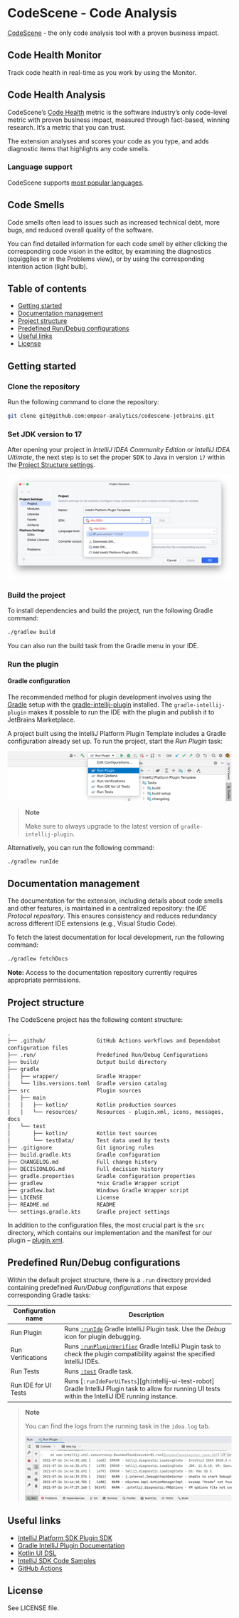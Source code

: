 # CodeScene - Code Analysis

<!-- Plugin description -->
[CodeScene](https://www.codescene.com) - the only code analysis tool with a proven business impact.

## Code Health Monitor

Track code health in real-time as you work by using the Monitor.

## Code Health Analysis

CodeScene’s [Code Health](https://codescene.io/docs/guides/technical/code-health.html) metric is the software industry’s
only code-level metric with proven business impact, measured through fact-based, winning research. It’s a metric that
you can trust.

The extension analyses and scores your code as you type, and adds diagnostic items that highlights
any code smells.

### Language support

CodeScene
supports [most popular languages](https://codescene.io/docs/usage/language-support.html#supported-programming-languages).

## Code Smells

Code smells often lead to issues such as increased technical debt, more bugs, and reduced overall quality of the
software.

You can find detailed information for each code smell by either clicking the corresponding code vision in the editor, by
examining the diagnostics (squigglies or in the Problems view), or by using the corresponding intention action (light
bulb).
<!-- Plugin description end -->

## Table of contents

- [Getting started](#getting-started)
- [Documentation management](#documentation-management)
- [Project structure](#project-structure)
- [Predefined Run/Debug configurations](#predefined-rundebug-configurations)
- [Useful links](#useful-links)
- [License](#license)

## Getting started

### Clone the repository

Run the following command to clone the repository:

```bash
git clone git@github.com:empear-analytics/codescene-jetbrains.git
```

### Set JDK version to 17

After opening your project in *IntelliJ IDEA Community Edition* or *IntelliJ IDEA Ultimate*, the next step is to set the
proper <kbd>SDK</kbd> to Java in version `17` within the [Project Structure settings][docs:project-structure-settings].

![Project Structure — SDK][file:project-structure-sdk.png]

### Build the project

To install dependencies and build the project, run the following Gradle command:

```bash
./gradlew build
```

You can also run the build task from the Gradle menu in your IDE.

### Run the plugin

#### Gradle configuration

The recommended method for plugin development involves using the [Gradle][gradle] setup with
the [gradle-intellij-plugin][gh:gradle-intellij-plugin] installed.
The `gradle-intellij-plugin` makes it possible to run the IDE with the plugin and publish it to JetBrains Marketplace.

A project built using the IntelliJ Platform Plugin Template includes a Gradle configuration already set up. To run the
project, start the *Run Plugin* task:

![Run/Debug configurations][file:run-debug-configurations.png]

> **Note**
>
> Make sure to always upgrade to the latest version of `gradle-intellij-plugin`.

Alternatively, you can run the following command:

```bash
./gradlew runIde
```

## Documentation management

The documentation for the extension, including details about code smells and other features, is maintained in a
centralized repository: the *IDE Protocol repository*. This ensures consistency and reduces redundancy across different
IDE extensions (e.g., Visual Studio Code).

To fetch the latest documentation for local development, run the following command:

```bash
./gradlew fetchDocs
```

**Note:** Access to the documentation repository currently requires appropriate permissions.

## Project structure

The CodeScene project has the following content structure:

```
.
├── .github/                GitHub Actions workflows and Dependabot configuration files
├── .run/                   Predefined Run/Debug Configurations
├── build/                  Output build directory
├── gradle
│   ├── wrapper/            Gradle Wrapper
│   └── libs.versions.toml  Gradle version catalog
├── src                     Plugin sources
│   ├── main
│   │   ├── kotlin/         Kotlin production sources
│   │   └── resources/      Resources - plugin.xml, icons, messages, docs
│   └── test
│       ├── kotlin/         Kotlin test sources
│       └── testData/       Test data used by tests
├── .gitignore              Git ignoring rules
├── build.gradle.kts        Gradle configuration
├── CHANGELOG.md            Full change history
├── DECISIONLOG.md          Full decision history
├── gradle.properties       Gradle configuration properties
├── gradlew                 *nix Gradle Wrapper script
├── gradlew.bat             Windows Gradle Wrapper script
├── LICENSE                 License
├── README.md               README
└── settings.gradle.kts     Gradle project settings
```

In addition to the configuration files, the most crucial part is the `src` directory, which contains our implementation
and the manifest for our plugin – [plugin.xml][file:plugin.xml].

## Predefined Run/Debug configurations

Within the default project structure, there is a `.run` directory provided containing predefined *Run/Debug
configurations* that expose corresponding Gradle tasks:

| Configuration name   | Description                                                                                                                                                                 |
|----------------------|-----------------------------------------------------------------------------------------------------------------------------------------------------------------------------|
| Run Plugin           | Runs [`:runIde`][gh:gradle-intellij-plugin-runIde] Gradle IntelliJ Plugin task. Use the *Debug* icon for plugin debugging.                                                  |
| Run Verifications    | Runs [`:runPluginVerifier`][gh:gradle-intellij-plugin-runPluginVerifier] Gradle IntelliJ Plugin task to check the plugin compatibility against the specified IntelliJ IDEs. |
| Run Tests            | Runs [`:test`][gradle:lifecycle-tasks] Gradle task.                                                                                                                         |
| Run IDE for UI Tests | Runs [`:runIdeForUiTests`][gh:intellij-ui-test-robot] Gradle IntelliJ Plugin task to allow for running UI tests within the IntelliJ IDE running instance.                   |

> **Note**
>
> You can find the logs from the running task in the `idea.log` tab.
>
> ![Run/Debug configuration logs][file:run-logs.png]

## Useful links

- [IntelliJ Platform SDK Plugin SDK][docs]
- [Gradle IntelliJ Plugin Documentation][gh:gradle-intellij-plugin-docs]
- [Kotlin UI DSL][docs:kotlin-ui-dsl]
- [IntelliJ SDK Code Samples][gh:code-samples]
- [GitHub Actions][gh:actions]

## License

See LICENSE file.

[docs]: https://plugins.jetbrains.com/docs/intellij?from=IJPluginTemplate

[docs:kotlin-ui-dsl]: https://plugins.jetbrains.com/docs/intellij/kotlin-ui-dsl-version-2.html?from=IJPluginTemplate

[docs:project-structure-settings]: https://www.jetbrains.com/help/idea/project-settings-and-structure.html

[file:project-structure-sdk.png]: ./.github/readme/project-structure-sdk.png

[file:plugin.xml]: ./src/main/resources/META-INF/plugin.xml

[file:run-debug-configurations.png]: ./.github/readme/run-debug-configurations.png

[file:run-logs.png]: ./.github/readme/run-logs.png

[gh:actions]: https://help.github.com/en/actions

[gh:code-samples]: https://github.com/JetBrains/intellij-sdk-code-samples

[gh:gradle-intellij-plugin]: https://github.com/JetBrains/gradle-intellij-plugin

[gh:gradle-intellij-plugin-docs]: https://plugins.jetbrains.com/docs/intellij/tools-gradle-intellij-plugin.html

[gh:gradle-intellij-plugin-runIde]: https://plugins.jetbrains.com/docs/intellij/tools-gradle-intellij-plugin.html#tasks-runide

[gh:gradle-intellij-plugin-runPluginVerifier]: https://plugins.jetbrains.com/docs/intellij/tools-gradle-intellij-plugin.html#tasks-runpluginverifier

[gradle]: https://gradle.org

[gradle:lifecycle-tasks]: https://docs.gradle.org/current/userguide/java_plugin.html#lifecycle_tasks